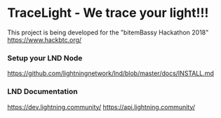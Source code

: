 # TraceLight - We trace your light!!!

This project is being developed for the "bitemBassy Hackathon 2018" https://www.hackbtc.org/

### Setup your LND Node
https://github.com/lightningnetwork/lnd/blob/master/docs/INSTALL.md

### LND Documentation
https://dev.lightning.community/
https://api.lightning.community/
